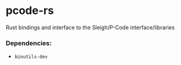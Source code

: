# pcode-rs

Rust bindings and interface to the Sleigh/P-Code interface/libraries

### Dependencies:

* `binutils-dev`